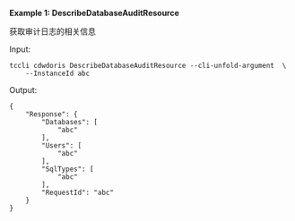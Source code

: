 **Example 1: DescribeDatabaseAuditResource**

获取审计日志的相关信息

Input: 

```
tccli cdwdoris DescribeDatabaseAuditResource --cli-unfold-argument  \
    --InstanceId abc
```

Output: 
```
{
    "Response": {
        "Databases": [
            "abc"
        ],
        "Users": [
            "abc"
        ],
        "SqlTypes": [
            "abc"
        ],
        "RequestId": "abc"
    }
}
```

